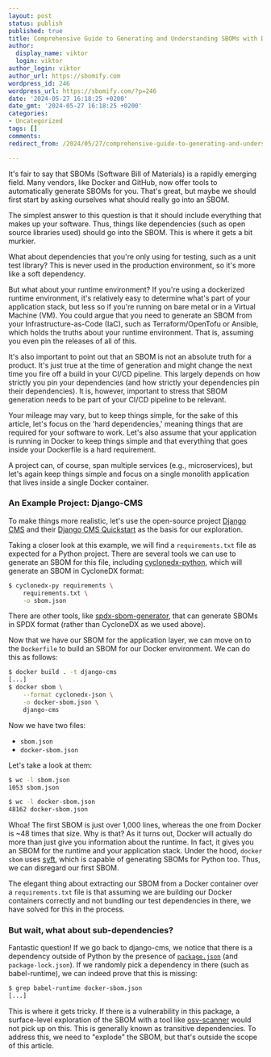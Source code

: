 ```yaml
---
layout: post
status: publish
published: true
title: Comprehensive Guide to Generating and Understanding SBOMs with Docker and Django-CMS
author:
  display_name: viktor
  login: viktor
author_login: viktor
author_url: https://sbomify.com
wordpress_id: 246
wordpress_url: https://sbomify.com/?p=246
date: '2024-05-27 16:18:25 +0200'
date_gmt: '2024-05-27 16:18:25 +0200'
categories:
- Uncategorized
tags: []
comments:
redirect_from: /2024/05/27/comprehensive-guide-to-generating-and-understanding-sboms-with-docker-and-django-cms/

---
```


It's fair to say that SBOMs (Software Bill of Materials) is a rapidly emerging field. Many vendors, like Docker and GitHub, now offer tools to automatically generate SBOMs for you. That's great, but maybe we should first start by asking ourselves what should really go into an SBOM.

The simplest answer to this question is that it should include everything that makes up your software. Thus, things like dependencies (such as open source libraries used) should go into the SBOM. This is where it gets a bit murkier.

What about dependencies that you're only using for testing, such as a unit test library? This is never used in the production environment, so it's more like a soft dependency.

But what about your runtime environment? If you're using a dockerized runtime environment, it's relatively easy to determine what's part of your application stack, but less so if you're running on bare metal or in a Virtual Machine (VM). You could argue that you need to generate an SBOM from your Infrastructure-as-Code (IaC), such as Terraform/OpenTofu or Ansible, which holds the truths about your runtime environment. That is, assuming you even pin the releases of all of this.

It's also important to point out that an SBOM is not an absolute truth for a product. It's just true at the time of generation and might change the next time you fire off a build in your CI/CD pipeline. This largely depends on how strictly you pin your dependencies (and how strictly your dependencies pin their dependencies). It is, however, important to stress that SBOM generation needs to be part of your CI/CD pipeline to be relevant.

Your mileage may vary, but to keep things simple, for the sake of this article, let's focus on the 'hard dependencies,' meaning things that are required for your software to work. Let's also assume that your application is running in Docker to keep things simple and that everything that goes inside your Dockerfile is a hard requirement.

A project can, of course, span multiple services (e.g., microservices), but let's again keep things simple and focus on a single monolith application that lives inside a single Docker container.

### An Example Project: Django-CMS

To make things more realistic, let's use the open-source project [Django CMS](https://github.com/django-cms/django-cms/) and their [Django CMS Quickstart](https://github.com/django-cms/django-cms-quickstart) as the basis for our exploration.

Taking a closer look at this example, we will find a `requirements.txt` file as expected for a Python project. There are several tools we can use to generate an SBOM for this file, including [cyclonedx-python](https://github.com/CycloneDX/cyclonedx-python), which will generate an SBOM in CycloneDX format:

```bash
$ cyclonedx-py requirements \
    requirements.txt \
    -o sbom.json
```

There are other tools, like [spdx-sbom-generator](https://github.com/opensbom-generator/spdx-sbom-generator), that can generate SBOMs in SPDX format (rather than CycloneDX as we used above).

Now that we have our SBOM for the application layer, we can move on to the `Dockerfile` to build an SBOM for our Docker environment. We can do this as follows:

```bash
$ docker build . -t django-cms
[...]
$ docker sbom \
    --format cyclonedx-json \
    -o docker-sbom.json \
    django-cms
```

Now we have two files:

- `sbom.json`
- `docker-sbom.json`

Let's take a look at them:

```bash
$ wc -l sbom.json
1053 sbom.json

$ wc -l docker-sbom.json
48162 docker-sbom.json
```

Whoa! The first SBOM is just over 1,000 lines, whereas the one from Docker is ~48 times that size. Why is that? As it turns out, Docker will actually do more than just give you information about the runtime. In fact, it gives you an SBOM for the runtime and your application stack. Under the hood, `docker sbom` uses [syft](https://github.com/anchore/syft), which is capable of generating SBOMs for Python too. Thus, we can disregard our first SBOM.

The elegant thing about extracting our SBOM from a Docker container over a `requirements.txt` file is that assuming we are building our Docker containers correctly and not bundling our test dependencies in there, we have solved for this in the process.

### But wait, what about sub-dependencies?

Fantastic question! If we go back to django-cms, we notice that there is a dependency outside of Python by the presence of [`package.json`](https://github.com/django-cms/django-cms/blob/develop-4/package.json) (and `package-lock.json`). If we randomly pick a dependency in there (such as babel-runtime), we can indeed prove that this is missing:

```bash
$ grep babel-runtime docker-sbom.json
[...]
```

This is where it gets tricky. If there is a vulnerability in this package, a surface-level exploration of the SBOM with a tool like [osv-scanner](https://osv.dev/) would not pick up on this. This is generally known as transitive dependencies. To address this, we need to "explode" the SBOM, but that's outside the scope of this article.
